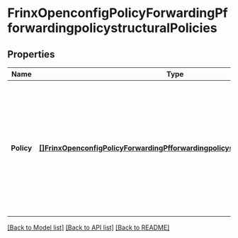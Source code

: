 # FrinxOpenconfigPolicyForwardingPfforwardingpolicystructuralPolicies

## Properties
Name | Type | Description | Notes
------------ | ------------- | ------------- | -------------
**Policy** | [**[]FrinxOpenconfigPolicyForwardingPfforwardingpolicystructuralPoliciesPolicy**](frinx.openconfig.policy.forwarding.pfforwardingpolicystructural.policies.Policy.md) | Optional[A forwarding policy is defined to have a set of match criteria, allowing particular fields of a packet&#39;s header to be matched, and a set of forwarding actions which determines how the local system should forward the packet.] REF:Optional.empty | [optional] [default to null]

[[Back to Model list]](../README.md#documentation-for-models) [[Back to API list]](../README.md#documentation-for-api-endpoints) [[Back to README]](../README.md)


